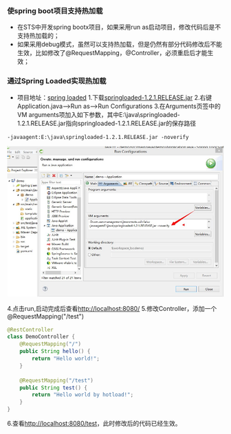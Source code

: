 ### 使spring boot项目支持热加载
- 在STS中开发spring bootx项目，如果采用run as启动项目，修改代码后是不支持热加载的；
- 如果采用debug模式，虽然可以支持热加载，但是仍然有部分代码修改后不能生效，比如修改了@RequestMapping，@Controller，必须重启后才能生效；

### 通过Spring Loaded实现热加载
- 项目地址：[spring loaded](https://github.com/spring-projects/spring-loaded)
1.下载[springloaded-1.2.1.RELEASE.jar](http://search.maven.org/remotecontent?filepath=org/springframework/springloaded/1.2.1.RELEASE/springloaded-1.2.1.RELEASE.jar)
2.右键Application.java-->Run as-->Run Configurations
3.在Arguments页签中的VM arguments项加入如下参数，其中E:\java\springloaded-1.2.1.RELEASE.jar指向springloaded-1.2.1.RELEASE.jar的保存路径
```shell
-javaagent:E:\java\springloaded-1.2.1.RELEASE.jar -noverify
```

![spring_loaded](images/spring_loaded.jpg)

4.点击run,启动完成后查看[http://localhost:8080/](http://localhost:8080/)
5.修改Controller，添加一个@RequestMapping("/test")
```java
@RestController
class DemoController {
	@RequestMapping("/")
	public String hello() {
		return "Hello world!";
	}
	
	@RequestMapping("/test")
	public String test() {
		return "Hello world by hotload!";
	}
}
```
6.查看[http://localhost:8080/test](http://localhost:8080/test)，此时修改后的代码已经生效。
